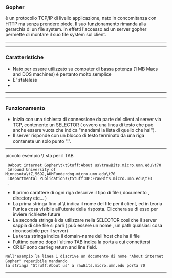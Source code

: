 ### Gopher 
è un protocollo TCP/IP di livello applicazione, nato in concomitanza con HTTP ma senza prendere piede.
Il suo funzionamento rimanda alla gerarchia di un file system. In effetti l'accesso ad un server gopher permette di montare 
il suo file system sul client.

---
---

### Caratteristiche
* Nato per essere utilizzato su computer di bassa potenza (1 MB Macs and DOS machines) è pertanto molto semplice
* E' stateless
* 

---
---

### Funzionamento
* Inizia con una richiesta di connessione da parte del client al server via TCP, contenente un SELECTOR ( ovvero una linea 
di testo che può anche essere vuota che indica "mandami la lista di quello che hai"). 
* Il server risponde con un blocco di testo terminato da una riga contenete un solo punto ".".
---
piccolo esempio \t sta per il TAB
```
 0About internet Gopher\t\tStuff:About us\trawBits.micro.umn.edu\t70
 1Around University of Minnesota\tZ,5692,AUMFunderdog.micro.umn.edu\t70
 1Departmental Publications\tStuff:DP:FrawBits.micro.umn.edu\t70
 .
```
* Il primo carattere di ogni riga descrive il tipo di file ( documento , directory etc... )
* La prima stringa fino al \t indica il nome del file per il client, ed in teoria l'unica cosa visibile
all'utente della risposta. Clicchera su di esso per inviere richieste future
* La seconda stringa è da utilizzare nella SELECTOR cosi che il server sappia di che file si parli 
( può essere un nome , un path qualsiasi cosa riconoscibile per il server)
* La terza stringa indica il domain-name dell'host che ha il file 
* l'ultimo campo dopo l'ultimo TAB indica la porta a cui connettersi
* CR LF sono carrieg return and line field.
```
Nell'esempio la linea 1 discrive un documento di nome "About internet Gopher" reperibile mandando 
la stringa "Struff:About us" a rawBits.micro.umn.edu porta 70
```
---














